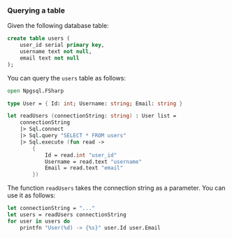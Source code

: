 ### Querying a table

Given the following database table:
```sql
create table users (
    user_id serial primary key,
    username text not null,
    email text not null
);
```
You can query the `users` table as follows:
```fsharp
open Npgsql.FSharp

type User = { Id: int; Username: string; Email: string }

let readUsers (connectionString: string) : User list =
    connectionString
    |> Sql.connect
    |> Sql.query "SELECT * FROM users"
    |> Sql.execute (fun read ->
        {
            Id = read.int "user_id"
            Username = read.text "username"
            Email = read.text "email"
        })
```
The function `readUsers` takes the connection string as a parameter. You can use it as follows:

```fsharp
let connectionString = "..."
let users = readUsers connectionString
for user in users do
    printfn "User(%d) -> {%s}" user.Id user.Email
```